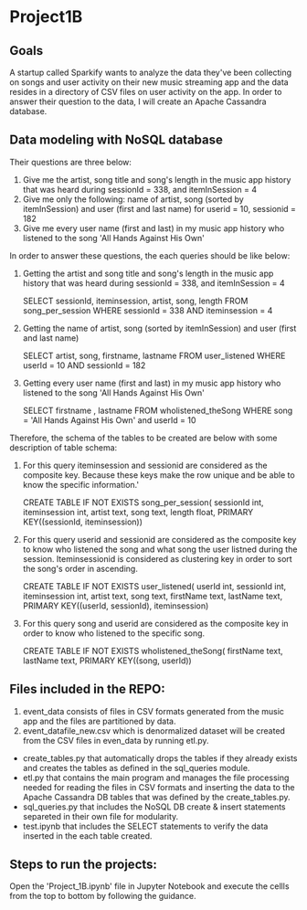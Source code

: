 # Project1B
## Goals
A startup called Sparkify wants to analyze the data they've been collecting on songs and user activity on their new music streaming app and the data resides in a directory of CSV files on user activity on the app.
In order to answer their question to the data, I will create an Apache Cassandra database.


## Data modeling with NoSQL database
Their questions are three below:

1. Give me the artist, song title and song's length in the music app history that was heard during sessionId = 338, and itemInSession = 4
2. Give me only the following: name of artist, song (sorted by itemInSession) and user (first and last name) for userid = 10, sessionid = 182
3. Give me every user name (first and last) in my music app history who listened to the song 'All Hands Against His Own'

In order to answer these questions, the each queries should be like below:

1. Getting the artist and song title and song's length in the music app history that was heard during  sessionId = 338, and itemInSession  = 4

	SELECT sessionId, iteminsession, artist, song, length 
	FROM song_per_session 
	WHERE sessionId = 338 AND iteminsession = 4
 
2. Getting the name of artist, song (sorted by itemInSession) and user (first and last name)

	SELECT artist, song, firstname, lastname 
	FROM user_listened WHERE userId = 10 AND sessionId = 182

3. Getting every user name (first and last) in my music app history who listened to the song 'All Hands Against His Own'

	SELECT firstname , lastname 
	FROM wholistened_theSong WHERE song = 'All Hands Against His Own' and userId = 10
	
Therefore, the schema of the tables to be created are below with some description of table schema:

1. For this query iteminsession and sessionid are considered as the composite key. Because these keys make the row unique and be able to know the specific information.'


	CREATE TABLE IF NOT EXISTS song_per_session(
	sessionId int, 
	iteminsession int, 
	artist text, 
	song text, 
	length float, 
	PRIMARY KEY((sessionId, iteminsession))
	

2. For this query userid and sessionid are considered as the composite key to know who listened the song and what song the user listned during the session. Iteminsessionid is considered as clustering key in order to sort the song's order in ascending.

	
	CREATE TABLE IF NOT EXISTS user_listened(
	userId int, 
	sessionId int, 
	iteminsession int, 
	artist text, 
	song text, 
	firstName text, 
	lastName text, 
	PRIMARY KEY((userId, sessionId), iteminsession)


3. For this query song and userid are considered as the composite key in order to know who listened to the specific song.

	CREATE TABLE IF NOT EXISTS wholistened_theSong(
	firstName text, 
	lastName text, 
	PRIMARY KEY((song, userId))
	
    
## Files included in the REPO:

1. event_data consists of files in CSV formats generated from the music app and the files are partitioned by data.
2. event_datafile_new.csv which is denormalized dataset will be created from the CSV files in even_data by running etl.py.

* create_tables.py that automatically drops the tables if they already exists and creates the tables as defined in the sql_queries module.
* etl.py that contains the main program and manages the file processing needed for reading the files in CSV formats and inserting the data to the Apache Cassandra DB tables that was defined by the create_tables.py.
* sql_queries.py that includes the NoSQL DB create & insert statements separeted in their own file for modularity.
* test.ipynb that includes the SELECT statements to verify the data inserted in the each table created.


## Steps to run the projects:

Open the 'Project_1B.ipynb' file in Jupyter Notebook and execute the cellls from the top to bottom by following the guidance.
